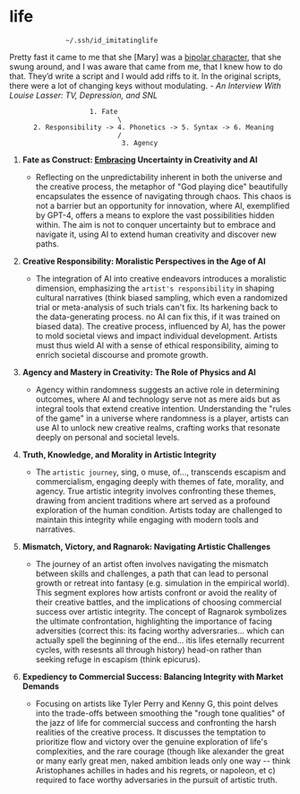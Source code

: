 # life

 
                  ~/.ssh/id_imitatinglife
 

Pretty fast it came to me that she [Mary] was a [bipolar character](https://the-toast.net/2013/12/20/an-interview-with-louise-lasser-tv-depression-snl-and-woody/), that she swung around, and I was aware that came from me, that I knew how to do that. They’d write a script and I would add riffs to it. In the original scripts, there were a lot of changing keys without modulating. *- An Interview With Louise Lasser: TV, Depression, and SNL*

                        1. Fate
                               \
          2. Responsibility -> 4. Phonetics -> 5. Syntax -> 6. Meaning
                               /
                                3. Agency


1. **Fate as Construct: [Embracing](https://github.com/abikesa/tylerperry/blob/main/rx.md) Uncertainty in Creativity and AI**
   - Reflecting on the unpredictability inherent in both the universe and the creative process, the metaphor of "God playing dice" beautifully encapsulates the essence of navigating through chaos. This chaos is not a barrier but an opportunity for innovation, where AI, exemplified by GPT-4, offers a means to explore the vast possibilities hidden within. The aim is not to conquer uncertainty but to embrace and navigate it, using AI to extend human creativity and discover new paths.

2. **Creative Responsibility: Moralistic Perspectives in the Age of AI**
   - The integration of AI into creative endeavors introduces a moralistic dimension, emphasizing the `artist's responsibility` in shaping cultural narratives (think biased sampling, which even a randomized trial or meta-analysis of such trials can't fix. Its harkening back to the data-generating process. no AI can fix this, if it was trained on biased data). The creative process, influenced by AI, has the power to mold societal views and impact individual development. Artists must thus wield AI with a sense of ethical responsibility, aiming to enrich societal discourse and promote growth.

3. **Agency and Mastery in Creativity: The Role of Physics and AI**
   - Agency within randomness suggests an active role in determining outcomes, where AI and technology serve not as mere aids but as integral tools that extend creative intention. Understanding the "rules of the game" in a universe where randomness is a player, artists can use AI to unlock new creative realms, crafting works that resonate deeply on personal and societal levels.

4. **Truth, Knowledge, and Morality in Artistic Integrity**
   - The `artistic journey`, sing, o muse, of..., transcends escapism and commercialism, engaging deeply with themes of fate, morality, and agency. True artistic integrity involves confronting these themes, drawing from ancient traditions where art served as a profound exploration of the human condition. Artists today are challenged to maintain this integrity while engaging with modern tools and narratives.

5. **Mismatch, Victory, and Ragnarok: Navigating Artistic Challenges**
   - The journey of an artist often involves navigating the mismatch between skills and challenges, a path that can lead to personal growth or retreat into fantasy (e.g. simulation in the empirical world). This segment explores how artists confront or avoid the reality of their creative battles, and the implications of choosing commercial success over artistic integrity. The concept of Ragnarok symbolizes the ultimate confrontation, highlighting the importance of facing adversities (correct this: its facing worthy adversraries... which can actually spell the beginning of the end... itis lifes eternally recurrent cycles, with resesnts all through history) head-on rather than seeking refuge in escapism (think epicurus).

6. **Expediency to Commercial Success: Balancing Integrity with Market Demands**
   - Focusing on artists like Tyler Perry and Kenny G, this point delves into the trade-offs between smoothing the "rough tone qualities" of the jazz of life for commercial success and confronting the harsh realities of the creative process. It discusses the temptation to prioritize flow and victory over the genuine exploration of life's complexities, and the rare courage (though like alexander the great or many early great men, naked ambition leads only one way -- think Aristophanes achilles in hades and his regrets, or napoleon, et c) required to face worthy adversaries in the pursuit of artistic truth.

